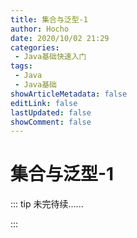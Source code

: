 ```yaml
---
title: 集合与泛型-1
author: Hocho
date: 2020/10/02 21:29
categories:
 - Java基础快速入门
tags:
 - Java
 - Java基础
showArticleMetadata: false
editLink: false
lastUpdated: false
showComment: false
---
```


# 集合与泛型-1

::: tip 未完待续......

:::
